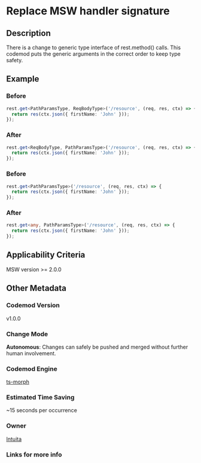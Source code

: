 # Replace MSW handler signature

## Description

There is a change to generic type interface of rest.method() calls. This codemod puts the generic arguments in the correct order to keep type safety.

## Example

### Before

```ts
rest.get<PathParamsType, ReqBodyType>('/resource', (req, res, ctx) => {
  return res(ctx.json({ firstName: 'John' }));
});
```

### After

```ts
rest.get<ReqBodyType, PathParamsType>('/resource', (req, res, ctx) => {
  return res(ctx.json({ firstName: 'John' }));
});
```

### Before

```ts
rest.get<PathParamsType>('/resource', (req, res, ctx) => {
  return res(ctx.json({ firstName: 'John' }));
});
```

### After

```ts
rest.get<any, PathParamsType>('/resource', (req, res, ctx) => {
  return res(ctx.json({ firstName: 'John' }));
});
```

## Applicability Criteria

MSW version >= 2.0.0

## Other Metadata

### Codemod Version

v1.0.0

### Change Mode

**Autonomous**: Changes can safely be pushed and merged without further human involvement.

### **Codemod Engine**

[ts-morph](https://github.com/dsherret/ts-morph)

### Estimated Time Saving

~15 seconds per occurrence

### Owner

[Intuita](https://github.com/intuita-inc)

### Links for more info